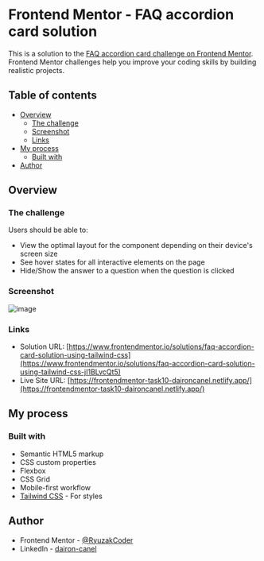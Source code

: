 # Frontend Mentor - FAQ accordion card solution

This is a solution to the [FAQ accordion card challenge on Frontend Mentor](https://www.frontendmentor.io/challenges/faq-accordion-card-XlyjD0Oam). Frontend Mentor challenges help you improve your coding skills by building realistic projects. 

## Table of contents

- [Overview](#overview)
  - [The challenge](#the-challenge)
  - [Screenshot](#screenshot)
  - [Links](#links)
- [My process](#my-process)
  - [Built with](#built-with)
- [Author](#author)

## Overview

### The challenge

Users should be able to:

- View the optimal layout for the component depending on their device's screen size
- See hover states for all interactive elements on the page
- Hide/Show the answer to a question when the question is clicked

### Screenshot

![image](https://user-images.githubusercontent.com/98697567/204558026-17203e97-e01a-42b7-b7a6-d2c72f569768.png)

### Links

- Solution URL: [https://www.frontendmentor.io/solutions/faq-accordion-card-solution-using-tailwind-css](https://www.frontendmentor.io/solutions/faq-accordion-card-solution-using-tailwind-css-jI1BLvcQt5)
- Live Site URL: [https://frontendmentor-task10-daironcanel.netlify.app/](https://frontendmentor-task10-daironcanel.netlify.app/)

## My process

### Built with

- Semantic HTML5 markup
- CSS custom properties
- Flexbox
- CSS Grid
- Mobile-first workflow
- [Tailwind CSS](https://tailwindcss.com/) - For styles

## Author

- Frontend Mentor - [@RyuzakCoder](https://www.frontendmentor.io/profile/ryuzakcoder)
- LinkedIn - [dairon-canel](https://www.linkedin.com/in/dairon-canel/)


